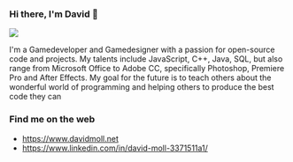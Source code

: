 ### Hi there, I'm David 👋
[![](https://i.imgur.com/9VeEtSR.png)](https://davidmoll.net)

I'm a Gamedeveloper and Gamedesigner with a passion for open-source code and projects. My talents include JavaScript, C++, Java, SQL, but also range from Microsoft Office to Adobe CC, specifically Photoshop, Premiere Pro and After Effects. My goal for the future is to teach others about the wonderful world of programming and helping others to produce the best code they can

### Find me on the web
* https://www.davidmoll.net
* https://www.linkedin.com/in/david-moll-3371511a1/
<!--
**Akashic101/Akashic101** is a ✨ _special_ ✨ repository because its `README.md` (this file) appears on your GitHub profile.

Here are some ideas to get you started:

- 🔭 I’m currently working on ...
- 🌱 I’m currently learning ...
- 👯 I’m looking to collaborate on ...
- 🤔 I’m looking for help with ...
- 💬 Ask me about ...
- 📫 How to reach me: ...
- 😄 Pronouns: ...
- ⚡ Fun fact: ...
-->
